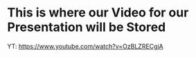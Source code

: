 # This is where our Video for our Presentation will be Stored
YT: https://www.youtube.com/watch?v=OzBLZRECgjA
